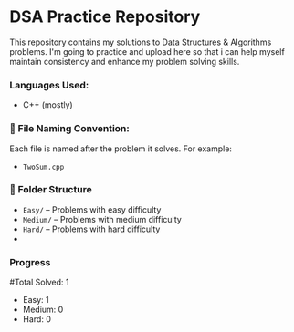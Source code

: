 # DSA Practice Repository

This repository contains my solutions to Data Structures & Algorithms problems. I'm going to practice and upload here so that i can help myself maintain consistency and enhance my problem solving skills.

### Languages Used:
- C++ (mostly)

### 📁 File Naming Convention:
Each file is named after the problem it solves. For example:
- `TwoSum.cpp`

### 📁 Folder Structure

- `Easy/` – Problems with easy difficulty
- `Medium/` – Problems with medium difficulty
- `Hard/` – Problems with hard difficulty
- 
### Progress
 #Total Solved: 1
- Easy: 1
- Medium: 0
- Hard: 0

